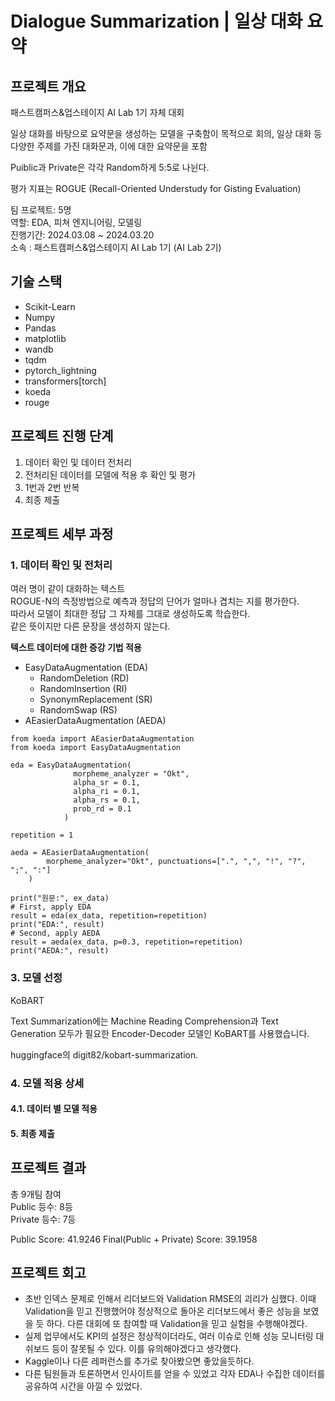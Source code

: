 # Dialogue Summarization | 일상 대화 요약 
## 프로젝트 개요
패스트캠퍼스&업스테이지 AI Lab 1기 자체 대회  

일상 대화를 바탕으로 요약문을 생성하는 모델을 구축함이 목적으로 회의, 일상 대화 등 다양한 주제를 가진 대화문과, 이에 대한 요약문을 포함

Puiblic과 Private은 각각 Random하게 5:5로 나뉜다.

평가 지표는 ROGUE (Recall-Oriented Understudy for Gisting Evaluation)  


팀 프로젝트: 5명   
역할: EDA, 피쳐 엔지니어링, 모델링  
진행기간: 2024.03.08 ~ 2024.03.20  
소속 : 패스트캠퍼스&업스테이지 AI Lab 1기 (AI Lab 2기)  


## 기술 스택
+ Scikit-Learn
+ Numpy
+ Pandas
+ matplotlib
+ wandb
+ tqdm
+ pytorch_lightning
+ transformers[torch]
+ koeda
+ rouge

## 프로젝트 진행 단계  
1. 데이터 확인 및 데이터 전처리    
2. 전처리된 데이터를 모델에 적용 후 확인 및 평가    
3. 1번과 2번 반복  
4. 최종 제출  


## 프로젝트 세부 과정  
### 1. 데이터 확인 및 전처리  

여러 명이 같이 대화하는 텍스트  
ROGUE-N의 측정방법으로 예측과 정답의 단어가 얼마나 겹치는 지를 평가한다.  
따라서 모델이 최대한 정답 그 자체를 그대로 생성하도록 학습한다.  
같은 뜻이지만 다른 문장을 생성하지 않는다.  


**텍스트 데이터에 대한 증강 기법 적용**  

- EasyDataAugmentation (EDA)
  - RandomDeletion (RD)
  - RandomInsertion (RI)
  - SynonymReplacement (SR)
  - RandomSwap (RS)
- AEasierDataAugmentation (AEDA)

```
from koeda import AEasierDataAugmentation
from koeda import EasyDataAugmentation

eda = EasyDataAugmentation(
              morpheme_analyzer = "Okt",
              alpha_sr = 0.1,
              alpha_ri = 0.1,
              alpha_rs = 0.1,
              prob_rd = 0.1
            )

repetition = 1

aeda = AEasierDataAugmentation(
        morpheme_analyzer="Okt", punctuations=[".", ",", "!", "?", ";", ":"]
    )

print("원문:", ex_data)
# First, apply EDA
result = eda(ex_data, repetition=repetition)
print("EDA:", result)
# Second, apply AEDA
result = aeda(ex_data, p=0.3, repetition=repetition)
print("AEDA:", result)
```


### 3. 모델 선정  

KoBART 

Text Summarization에는 Machine Reading Comprehension과
Text Generation 모두가 필요한 Encoder-Decoder 모델인 KoBART를 사용했습니다.

huggingface의 digit82/kobart-summarization.  


### 4. 모델 적용 상세  
#### 4.1. 데이터 별 모델 적용  



#### 5. 최종 제출   
 


## 프로젝트 결과  
총 9개팀 참여  
Public 등수: 8등  
Private 등수: 7등  

Public Score: 41.9246
Final(Public + Private) Score: 39.1958

## 프로젝트 회고  
+ 초반 인덱스 문제로 인해서 리더보드와 Validation RMSE의 괴리가 심했다. 이때 Validation을 믿고 진행했어야 정상적으로 돌아온 리더보드에서 좋은 성능을 보였을 듯 하다. 다른 대회에 또 참여할 때 Validation을 믿고 실험을 수행해야겠다.
+ 실제 업무에서도 KPI의 설정은 정상적이더라도, 여러 이슈로 인해 성능 모니터링 대쉬보드 등이 잘못될 수 있다. 이를 유의해야겠다고 생각했다.
+ Kaggle이나 다른 레퍼런스를 추가로 찾아봤으면 좋았을듯하다.
+ 다른 팀원들과 토론하면서 인사이트를 얻을 수 있었고 각자 EDA나 수집한 데이터를 공유하여 시간을 아낄 수 있었다.
